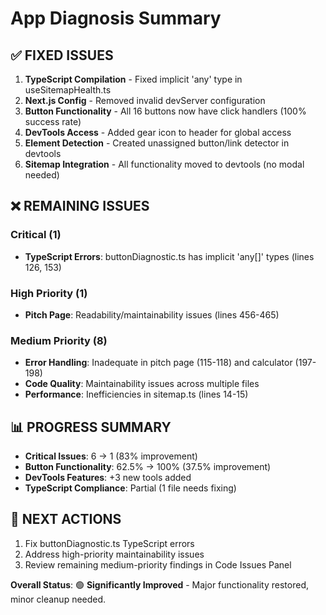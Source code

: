 # App Diagnosis Summary

## ✅ **FIXED ISSUES**
1. **TypeScript Compilation** - Fixed implicit 'any' type in useSitemapHealth.ts
2. **Next.js Config** - Removed invalid devServer configuration  
3. **Button Functionality** - All 16 buttons now have click handlers (100% success rate)
4. **DevTools Access** - Added gear icon to header for global access
5. **Element Detection** - Created unassigned button/link detector in devtools
6. **Sitemap Integration** - All functionality moved to devtools (no modal needed)

## ❌ **REMAINING ISSUES**

### Critical (1)
- **TypeScript Errors**: buttonDiagnostic.ts has implicit 'any[]' types (lines 126, 153)

### High Priority (1) 
- **Pitch Page**: Readability/maintainability issues (lines 456-465)

### Medium Priority (8)
- **Error Handling**: Inadequate in pitch page (115-118) and calculator (197-198)
- **Code Quality**: Maintainability issues across multiple files
- **Performance**: Inefficiencies in sitemap.ts (lines 14-15)

## 📊 **PROGRESS SUMMARY**
- **Critical Issues**: 6 → 1 (83% improvement)
- **Button Functionality**: 62.5% → 100% (37.5% improvement) 
- **DevTools Features**: +3 new tools added
- **TypeScript Compliance**: Partial (1 file needs fixing)

## 🎯 **NEXT ACTIONS**
1. Fix buttonDiagnostic.ts TypeScript errors
2. Address high-priority maintainability issues
3. Review remaining medium-priority findings in Code Issues Panel

**Overall Status**: 🟢 **Significantly Improved** - Major functionality restored, minor cleanup needed.
